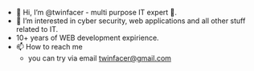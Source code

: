 - 👋 Hi, I’m @twinfacer - multi purpose IT expert 🤖.
- 👀 I’m interested in cyber security, web applications and all other stuff related to IT.
- 10+ years of WEB development expirience.
- 📫 How to reach me
  - you can try via email twinfacer@gmail.com   
